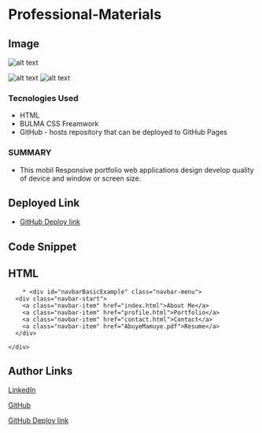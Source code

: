 # Professional-Materials
## Image
![alt text](https://lh3.googleusercontent.com/Ms0qXs01IvU7GEmT1GonsbgA95Bk2dfhgMvrUfyLxWagqgdbCMb7CxTmJkGRQAU2hqggNg=s300)

![alt text](https://lh3.googleusercontent.com/PmDIZ3s8FAmDdEWpFMoSYZLcVKD06xjJahSQ-KEQaqDMg2oddf-H3FLYOGT2U1fZtA1E6Q=s300)
![alt text](https://lh3.googleusercontent.com/pLwBimx6F-iC5OloZWe2i8n3TWIhsou8OPQ7DIRq17EDt9ZwwWiS8r5L-V7lNU124tTS=s300)

### Tecnologies Used
 * HTML
* BULMA CSS Freamwork
* GitHub - hosts repository that can be deployed to GitHub Pages
 
 ### SUMMARY
 * This mobil Responsive portfolio web applications design develop quality of device and window or screen size.
 ## Deployed Link
  * [GitHub Deploy link](https://abuyem1.github.io/Professional-Materials/)
 ## Code Snippet 
 ## HTML
        * <div id="navbarBasicExample" class="navbar-menu">
      <div class="navbar-start">
        <a class="navbar-item" href="index.html">About Me</a>
        <a class="navbar-item" href="profile.html">Portfolio</a>
        <a class="navbar-item" href="contact.html">Contact</a>
        <a class="navbar-item" href="AbuyeMamuye.pdf">Resume</a>
      </div>

    </div>

 ## Author Links
      
[LinkedIn](https://www.linkedin.com/in/abuye-mamuye-5a49921b0/)

[GitHub](https://github.com/AbuyeM1)

[GitHub Deploy link](https://abuyem1.github.io/Professional-Materials/)
 

   